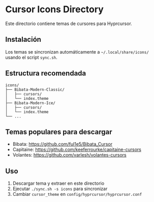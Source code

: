 # Cursor Icons Directory

Este directorio contiene temas de cursores para Hyprcursor.

## Instalación
Los temas se sincronizan automáticamente a `~/.local/share/icons/` usando el script `sync.sh`.

## Estructura recomendada
```
icons/
├── Bibata-Modern-Classic/
│   ├── cursors/
│   └── index.theme
├── Bibata-Modern-Ice/
│   ├── cursors/
│   └── index.theme
└── ...
```

## Temas populares para descargar
- Bibata: https://github.com/ful1e5/Bibata_Cursor
- Capitaine: https://github.com/keeferrourke/capitaine-cursors
- Volantes: https://github.com/varlesh/volantes-cursors

## Uso
1. Descargar tema y extraer en este directorio
2. Ejecutar `./sync.sh -s icons` para sincronizar
3. Cambiar `cursor_theme` en `config/hyprcursor/hyprcursor.conf`
